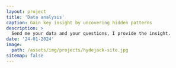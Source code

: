 ```yaml
---
layout: project
title: 'Data analysis'
caption: Gain key insight by uncovering hidden patterns
description: >
  Send me your data and your questions, I provide the insight.
date: '24-01-2024'
image:
  path: /assets/img/projects/hydejack-site.jpg
sitemap: false
---
```

